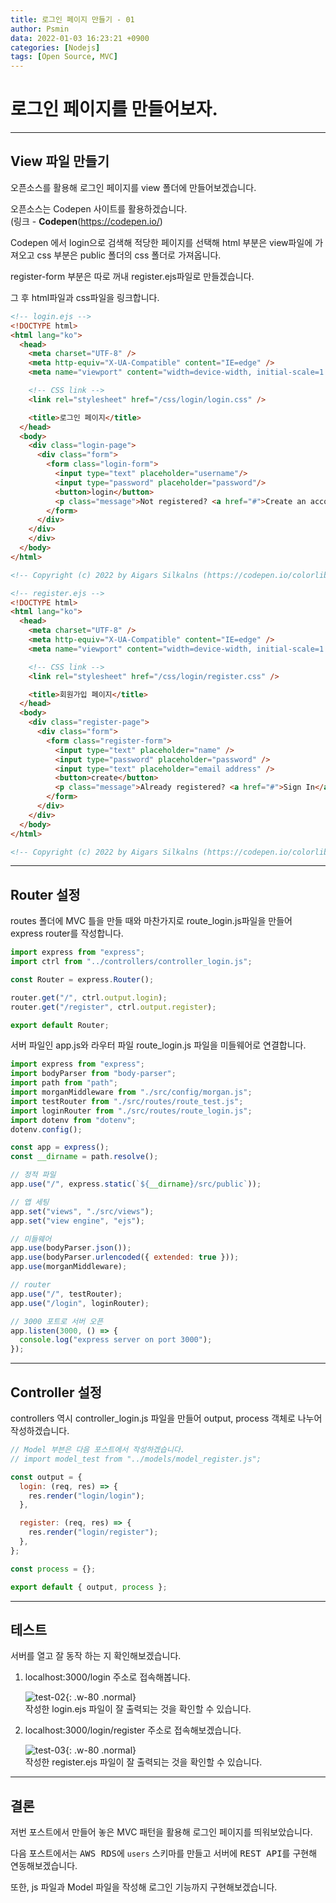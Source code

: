 ```yaml
---
title: 로그인 페이지 만들기 - 01
author: Psmin
data: 2022-01-03 16:23:21 +0900
categories: [Nodejs]
tags: [Open Source, MVC]
---
```


# 로그인 페이지를 만들어보자.

---

## View 파일 만들기

오픈소스를 활용해 로그인 페이지를 view 폴더에 만들어보겠습니다.

오픈소스는 Codepen 사이트를 활용하겠습니다.  
(링크 - **Codepen**(<https://codepen.io/>)

Codepen 에서 login으로 검색해 적당한 페이지를 선택해 html 부분은 view파일에 가져오고 css 부분은 public 폴더의 css 폴더로 가져옵니다.

register-form 부분은 따로 꺼내 register.ejs파일로 만들겠습니다.

그 후 html파일과 css파일을 링크합니다.

```html
<!-- login.ejs -->
<!DOCTYPE html>
<html lang="ko">
  <head>
    <meta charset="UTF-8" />
    <meta http-equiv="X-UA-Compatible" content="IE=edge" />
    <meta name="viewport" content="width=device-width, initial-scale=1.0" />

    <!-- CSS link -->
    <link rel="stylesheet" href="/css/login/login.css" />

    <title>로그인 페이지</title>
  </head>
  <body>
    <div class="login-page">
      <div class="form">
        <form class="login-form">
          <input type="text" placeholder="username"/>
          <input type="password" placeholder="password"/>
          <button>login</button>
          <p class="message">Not registered? <a href="#">Create an account</a></p>
        </form>
      </div>
    </div>
    </div>
  </body>
</html>

<!-- Copyright (c) 2022 by Aigars Silkalns (https://codepen.io/colorlib/pen/rxddKy) -->
```

```html
<!-- register.ejs -->
<!DOCTYPE html>
<html lang="ko">
  <head>
    <meta charset="UTF-8" />
    <meta http-equiv="X-UA-Compatible" content="IE=edge" />
    <meta name="viewport" content="width=device-width, initial-scale=1.0" />

    <!-- CSS link -->
    <link rel="stylesheet" href="/css/login/register.css" />

    <title>회원가입 페이지</title>
  </head>
  <body>
    <div class="register-page">
      <div class="form">
        <form class="register-form">
          <input type="text" placeholder="name" />
          <input type="password" placeholder="password" />
          <input type="text" placeholder="email address" />
          <button>create</button>
          <p class="message">Already registered? <a href="#">Sign In</a></p>
        </form>
      </div>
    </div>
  </body>
</html>

<!-- Copyright (c) 2022 by Aigars Silkalns (https://codepen.io/colorlib/pen/rxddKy) -->
```

---

## Router 설정

routes 폴더에 MVC 틀을 만들 때와 마찬가지로 route_login.js파일을 만들어 express router를 작성합니다.

```js
import express from "express";
import ctrl from "../controllers/controller_login.js";

const Router = express.Router();

router.get("/", ctrl.output.login);
router.get("/register", ctrl.output.register);

export default Router;
```

서버 파일인 app.js와 라우터 파일 route_login.js 파일을 미들웨어로 연결합니다.

```js
import express from "express";
import bodyParser from "body-parser";
import path from "path";
import morganMiddleware from "./src/config/morgan.js";
import testRouter from "./src/routes/route_test.js";
import loginRouter from "./src/routes/route_login.js";
import dotenv from "dotenv";
dotenv.config();

const app = express();
const __dirname = path.resolve();

// 정적 파일
app.use("/", express.static(`${__dirname}/src/public`));

// 앱 세팅
app.set("views", "./src/views");
app.set("view engine", "ejs");

// 미들웨어
app.use(bodyParser.json());
app.use(bodyParser.urlencoded({ extended: true }));
app.use(morganMiddleware);

// router
app.use("/", testRouter);
app.use("/login", loginRouter);

// 3000 포트로 서버 오픈
app.listen(3000, () => {
  console.log("express server on port 3000");
});
```

---

## Controller 설정

controllers 역시 controller_login.js 파일을 만들어 output, process 객체로 나누어 작성하겠습니다.

```js
// Model 부븐은 다음 포스트에서 작성하겠습니다.
// import model_test from "../models/model_register.js";

const output = {
  login: (req, res) => {
    res.render("login/login");
  },

  register: (req, res) => {
    res.render("login/register");
  },
};

const process = {};

export default { output, process };
```

---

## 테스트

서버를 열고 잘 동작 하는 지 확인해보겠습니다.

1. localhost:3000/login 주소로 접속해봅니다.

   ![test-02](/assets/img/login-page-test.png){: .w-80 .normal}  
   작성한 login.ejs 파일이 잘 출력되는 것을 확인할 수 있습니다.

1. localhost:3000/login/register 주소로 접속해보겠습니다.

   ![test-03](/assets/img/register-page-test.png){: .w-80 .normal}  
   작성한 register.ejs 파일이 잘 출력되는 것을 확인할 수 있습니다.

---

## 결론

저번 포스트에서 만들어 놓은 MVC 패턴을 활용해 로그인 페이지를 띄워보았습니다.

다음 포스트에서는 <kbd>AWS RDS</kbd>에 `users` 스키마를 만들고 서버에 <kbd>REST API</kbd>를 구현해 연동해보겠습니다.

또한, js 파일과 Model 파일을 작성해 로그인 기능까지 구현해보겠습니다.
